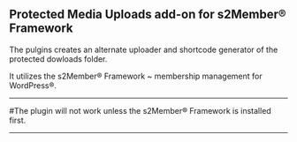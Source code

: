 ## Protected Media Uploads add-on for s2Member® Framework

The pulgins creates an alternate uploader and shortcode generator of the protected dowloads folder.

It utilizes the s2Member® Framework ~ membership management for WordPress®.

---

#The plugin will not work unless the s2Member® Framework is installed first. 

---

